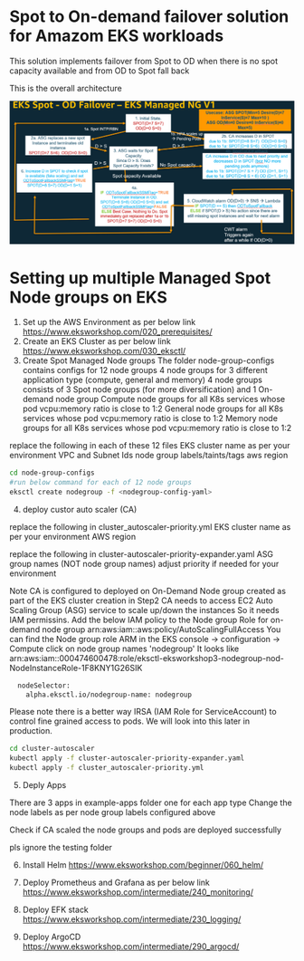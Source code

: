 #  Spot to On-demand failover solution for Amazom EKS workloads 

This solution implements failover from Spot to OD when there is no spot capacity available and from OD to Spot fall back


This is the overall architecture

![](./docs/eks.png)


# Setting up multiple Managed Spot Node groups on EKS

1. Set up the AWS Environment as per below link
https://www.eksworkshop.com/020_prerequisites/
2. Create an EKS Cluster as per below link
https://www.eksworkshop.com/030_eksctl/
3. Create Spot Managed Node groups
  The folder node-group-configs contains configs for 12 node groups
  4 node groups for 3 different application type (compute, general and memory)
  4 node groups consists of 3 Spot node groups (for more diversification) and 1 On-demand node group
  Compute node groups for all K8s services whose pod vcpu:memory ratio is close to 1:2
  General node groups for all K8s services whose pod vcpu:memory ratio is close to 1:2
  Memory node groups for all K8s services whose pod vcpu:memory ratio is close to 1:2

  replace the following in each of these 12 files
      EKS cluster name as per your environment
      VPC and Subnet Ids
      node group labels/taints/tags
      aws region
  
```bash
cd node-group-configs
#run below command for each of 12 node groups
eksctl create nodegroup -f <nodegroup-config-yaml>
```
4. deploy custor auto scaler (CA)

replace the following in cluster_autoscaler-priority.yml
      EKS cluster name as per your environment
      AWS region

replace the following in cluster-autoscaler-priority-expander.yaml
      ASG group names (NOT node group names)
      adjust priority if needed for your environment

Note CA is configured to deployed on On-Demand Node group created as part of the EKS cluster creation in Step2
CA needs to access EC2 Auto Scaling Group (ASG) service to scale up/down the instances
So it needs IAM permissins. Add the below IAM policy to the Node group Role for on-demand node group
arn:aws:iam::aws:policy/AutoScalingFullAccess
You can find the Node group role ARM in the EKS console -> configuration -> Compute
click on node group names 'nodegroup'
It looks like
arn:aws:iam::000474600478:role/eksctl-eksworkshop3-nodegroup-nod-NodeInstanceRole-1F8KNY1G26SIK

      nodeSelector:
        alpha.eksctl.io/nodegroup-name: nodegroup 

Please note there is a better way IRSA (IAM Role for ServiceAccount) to control fine grained access to pods. We will look into this later in production.

```bash
cd cluster-autoscaler
kubectl apply -f cluster-autoscaler-priority-expander.yaml
kubectl apply -f cluster_autoscaler-priority.yml
```
5. Deply Apps

There are 3 apps in example-apps folder one for each app type
Change the node labels as per node group labels configured above

Check if CA scaled the node groups and pods are deployed successfully

pls ignore the testing folder 

6. Install Helm
https://www.eksworkshop.com/beginner/060_helm/

7. Deploy Prometheus and Grafana as per below link
https://www.eksworkshop.com/intermediate/240_monitoring/
8. Deploy EFK stack
https://www.eksworkshop.com/intermediate/230_logging/
9. Deploy ArgoCD 
https://www.eksworkshop.com/intermediate/290_argocd/

